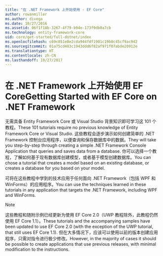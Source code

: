 ```yaml
---
title: "在 .NET Framework 上开始使用 - EF Core"
author: rowanmiller
ms.author: divega
ms.date: 10/27/2016
ms.assetid: 06f1f18b-3267-4f79-b94e-173f9db0a7cb
ms.technology: entity-framework-core
uid: core/get-started/full-dotnet/index
ms.openlocfilehash: c69c851e8e2cda944fdf1901c19b0c45cf9ac942
ms.sourcegitcommit: 01a75cd483c1943ddd6f82af971f07abde20912e
ms.translationtype: HT
ms.contentlocale: zh-CN
ms.lasthandoff: 10/27/2017
---
```

# <a name="getting-started-with-ef-core-on-net-framework"></a><span data-ttu-id="5ec33-102">在 .NET Framework 上开始使用 EF Core</span><span class="sxs-lookup"><span data-stu-id="5ec33-102">Getting Started with EF Core on .NET Framework</span></span>

<span data-ttu-id="5ec33-103">无需具备 Entity Framework Core 或 Visual Studio 背景知识即可学习这 101 个教程。</span><span class="sxs-lookup"><span data-stu-id="5ec33-103">These 101 tutorials require no previous knowledge of Entity Framework Core or Visual Studio.</span></span> <span data-ttu-id="5ec33-104">这些教程会逐步演示如何创建简单的 .NET Framework 控制台应用程序，以便查询和保存数据库中的数据。</span><span class="sxs-lookup"><span data-stu-id="5ec33-104">They will take you step-by-step through creating a simple .NET Framework Console Application that queries and saves data from a database.</span></span> <span data-ttu-id="5ec33-105">你可以选择一个教程，了解如何基于现有数据库创建模型，或者基于模型创建数据库。</span><span class="sxs-lookup"><span data-stu-id="5ec33-105">You can chose a tutorial that creates a model based on an existing database, or creates a database for you based on your model.</span></span>

<span data-ttu-id="5ec33-106">可将在这些教程中学到的技术应用于任何面向 .NET Framework（包括 WPF 和 WinForms）的应用程序。</span><span class="sxs-lookup"><span data-stu-id="5ec33-106">You can use the techniques learned in these tutorials in any application that targets the .NET Framework, including WPF and WinForms.</span></span>

> [!NOTE]  
> <span data-ttu-id="5ec33-107">这些教程和随附示例已经更新为使用 EF Core 2.0（UWP 教程除外，此教程仍然使用 EF Core 1.1）。</span><span class="sxs-lookup"><span data-stu-id="5ec33-107">These tutorials and the accompanying samples have been updated to use EF Core 2.0 (with the exception of the UWP tutorial, that still uses EF Core 1.1).</span></span> <span data-ttu-id="5ec33-108">但在大多情况下，应该可以使用以前的版本创建应用程序，只需对指令进行极少修改。</span><span class="sxs-lookup"><span data-stu-id="5ec33-108">However, in the majority of cases it should be possible to create applications that use previous releases, with minimal modification to the instructions.</span></span>
